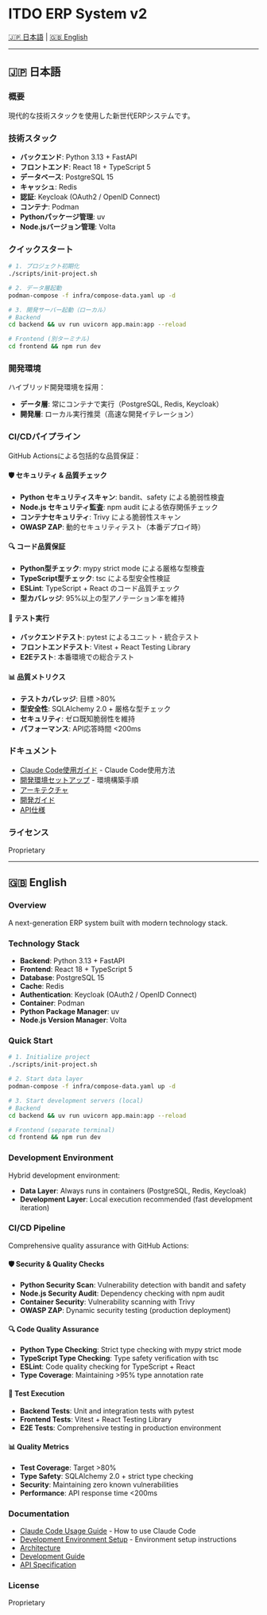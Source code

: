 # ITDO ERP System v2

[🇯🇵 日本語](#japanese) | [🇬🇧 English](#english)

---

## <a name="japanese"></a>🇯🇵 日本語

### 概要

現代的な技術スタックを使用した新世代ERPシステムです。

### 技術スタック

- **バックエンド**: Python 3.13 + FastAPI
- **フロントエンド**: React 18 + TypeScript 5
- **データベース**: PostgreSQL 15
- **キャッシュ**: Redis
- **認証**: Keycloak (OAuth2 / OpenID Connect)
- **コンテナ**: Podman
- **Pythonパッケージ管理**: uv
- **Node.jsバージョン管理**: Volta

### クイックスタート

```bash
# 1. プロジェクト初期化
./scripts/init-project.sh

# 2. データ層起動
podman-compose -f infra/compose-data.yaml up -d

# 3. 開発サーバー起動（ローカル）
# Backend
cd backend && uv run uvicorn app.main:app --reload

# Frontend (別ターミナル)
cd frontend && npm run dev
```

### 開発環境

ハイブリッド開発環境を採用：
- **データ層**: 常にコンテナで実行（PostgreSQL, Redis, Keycloak）
- **開発層**: ローカル実行推奨（高速な開発イテレーション）

### CI/CDパイプライン

GitHub Actionsによる包括的な品質保証：

#### 🛡️ セキュリティ & 品質チェック
- **Python セキュリティスキャン**: bandit、safety による脆弱性検査
- **Node.js セキュリティ監査**: npm audit による依存関係チェック  
- **コンテナセキュリティ**: Trivy による脆弱性スキャン
- **OWASP ZAP**: 動的セキュリティテスト（本番デプロイ時）

#### 🔍 コード品質保証
- **Python型チェック**: mypy strict mode による厳格な型検査
- **TypeScript型チェック**: tsc による型安全性検証
- **ESLint**: TypeScript + React のコード品質チェック
- **型カバレッジ**: 95%以上の型アノテーション率を維持

#### 🧪 テスト実行
- **バックエンドテスト**: pytest によるユニット・統合テスト
- **フロントエンドテスト**: Vitest + React Testing Library
- **E2Eテスト**: 本番環境での総合テスト

#### 📊 品質メトリクス
- **テストカバレッジ**: 目標 >80%
- **型安全性**: SQLAlchemy 2.0 + 厳格な型チェック
- **セキュリティ**: ゼロ既知脆弱性を維持
- **パフォーマンス**: API応答時間 <200ms

### ドキュメント

- [Claude Code使用ガイド](docs/claude-code-usage-guide.md) - Claude Code使用方法
- [開発環境セットアップ](docs/development-environment-setup.md) - 環境構築手順
- [アーキテクチャ](docs/architecture.md)
- [開発ガイド](docs/development-guide.md)
- [API仕様](backend/docs/api-spec.md)

### ライセンス

Proprietary

---

## <a name="english"></a>🇬🇧 English

### Overview

A next-generation ERP system built with modern technology stack.

### Technology Stack

- **Backend**: Python 3.13 + FastAPI
- **Frontend**: React 18 + TypeScript 5
- **Database**: PostgreSQL 15
- **Cache**: Redis
- **Authentication**: Keycloak (OAuth2 / OpenID Connect)
- **Container**: Podman
- **Python Package Manager**: uv
- **Node.js Version Manager**: Volta

### Quick Start

```bash
# 1. Initialize project
./scripts/init-project.sh

# 2. Start data layer
podman-compose -f infra/compose-data.yaml up -d

# 3. Start development servers (local)
# Backend
cd backend && uv run uvicorn app.main:app --reload

# Frontend (separate terminal)
cd frontend && npm run dev
```

### Development Environment

Hybrid development environment:
- **Data Layer**: Always runs in containers (PostgreSQL, Redis, Keycloak)
- **Development Layer**: Local execution recommended (fast development iteration)

### CI/CD Pipeline

Comprehensive quality assurance with GitHub Actions:

#### 🛡️ Security & Quality Checks
- **Python Security Scan**: Vulnerability detection with bandit and safety
- **Node.js Security Audit**: Dependency checking with npm audit
- **Container Security**: Vulnerability scanning with Trivy
- **OWASP ZAP**: Dynamic security testing (production deployment)

#### 🔍 Code Quality Assurance
- **Python Type Checking**: Strict type checking with mypy strict mode
- **TypeScript Type Checking**: Type safety verification with tsc
- **ESLint**: Code quality checking for TypeScript + React
- **Type Coverage**: Maintaining >95% type annotation rate

#### 🧪 Test Execution
- **Backend Tests**: Unit and integration tests with pytest
- **Frontend Tests**: Vitest + React Testing Library
- **E2E Tests**: Comprehensive testing in production environment

#### 📊 Quality Metrics
- **Test Coverage**: Target >80%
- **Type Safety**: SQLAlchemy 2.0 + strict type checking
- **Security**: Maintaining zero known vulnerabilities
- **Performance**: API response time <200ms

### Documentation

- [Claude Code Usage Guide](docs/claude-code-usage-guide.md) - How to use Claude Code
- [Development Environment Setup](docs/development-environment-setup.md) - Environment setup instructions
- [Architecture](docs/architecture.md)
- [Development Guide](docs/development-guide.md)
- [API Specification](backend/docs/api-spec.md)

### License

Proprietary
